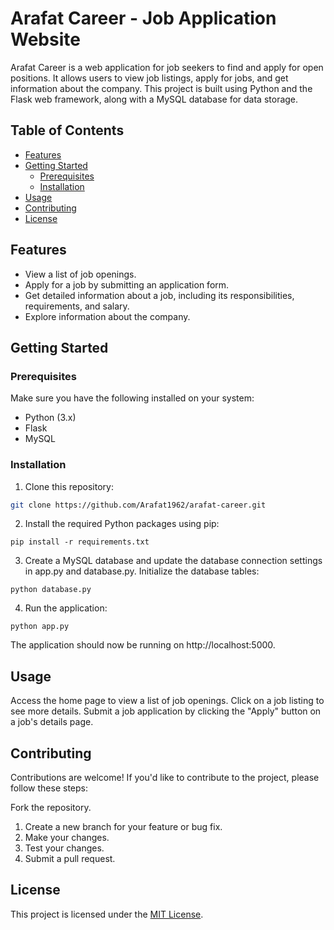 # Arafat Career - Job Application Website

Arafat Career is a web application for job seekers to find and apply for open positions. It allows users to view job listings, apply for jobs, and get information about the company. This project is built using Python and the Flask web framework, along with a MySQL database for data storage.

## Table of Contents

- [Features](#features)
- [Getting Started](#getting-started)
  - [Prerequisites](#prerequisites)
  - [Installation](#installation)
- [Usage](#usage)
- [Contributing](#contributing)
- [License](#license)

## Features

- View a list of job openings.
- Apply for a job by submitting an application form.
- Get detailed information about a job, including its responsibilities, requirements, and salary.
- Explore information about the company.

## Getting Started

### Prerequisites

Make sure you have the following installed on your system:

- Python (3.x)
- Flask
- MySQL

### Installation

1. Clone this repository:

```bash
git clone https://github.com/Arafat1962/arafat-career.git
```
2. Install the required Python packages using pip:

```
pip install -r requirements.txt
```

3. Create a MySQL database and update the database connection settings in app.py and database.py.
Initialize the database tables:

```
python database.py
```

4. Run the application:
   
```
python app.py
```

The application should now be running on http://localhost:5000.

## Usage
Access the home page to view a list of job openings.
Click on a job listing to see more details.
Submit a job application by clicking the "Apply" button on a job's details page.

## Contributing
Contributions are welcome! If you'd like to contribute to the project, please follow these steps:

Fork the repository.
1. Create a new branch for your feature or bug fix.
2. Make your changes.
3. Test your changes.
4. Submit a pull request.


## License
This project is licensed under the [MIT License](LICENSE).

